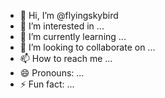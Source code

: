 - 👋 Hi, I’m @flyingskybird
- 👀 I’m interested in ...
- 🌱 I’m currently learning ...
- 💞️ I’m looking to collaborate on ...
- 📫 How to reach me ...
- 😄 Pronouns: ...
- ⚡ Fun fact: ...

<!---
flyingskybird/flyingskybird is a ✨ special ✨ repository because its `README.md` (this file) appears on your GitHub profile.
You can click the Preview link to take a look at your changes.
--->
